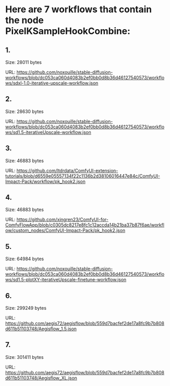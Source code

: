 # Here are 7 workflows that contain the node PixelKSampleHookCombine:

## 1. 

Size: 28011 bytes

URL: https://github.com/noxouille/stable-diffusion-workflows/blob/dc053ca060d4083b2ef0bb0d8b36d46127540573/workflows/sdxl-1.0-iterative-upscale-workflow.json

## 2. 

Size: 28630 bytes

URL: https://github.com/noxouille/stable-diffusion-workflows/blob/dc053ca060d4083b2ef0bb0d8b36d46127540573/workflows/sd1.5-iterativeUpscale-workflow.json

## 3. 

Size: 46883 bytes

URL: https://github.com/ltdrdata/ComfyUI-extension-tutorials/blob/d6559e05557134f22c1136b2d38106016447e84c/ComfyUI-Impact-Pack/workflow/pk_hook2.json

## 4. 

Size: 46883 bytes

URL: https://github.com/xingren23/ComfyUI-for-ComfyFlowApp/blob/c0305dc8217e8fc1c12accda14b21ba37b87f6ae/workflow/custom_nodes/ComfyUI-Impact-Pack/pk_hook2.json

## 5. 

Size: 64984 bytes

URL: https://github.com/noxouille/stable-diffusion-workflows/blob/dc053ca060d4083b2ef0bb0d8b36d46127540573/workflows/sd1.5-plotXY-iterativeUpscale-finetune-workflow.json

## 6. 

Size: 299249 bytes

URL: https://github.com/aegis72/aegisflow/blob/559d7bacfef2de17a8fc9b7b808d611b51103748/Aegisflow_1.5.json

## 7. 

Size: 301411 bytes

URL: https://github.com/aegis72/aegisflow/blob/559d7bacfef2de17a8fc9b7b808d611b51103748/Aegisflow_XL.json

